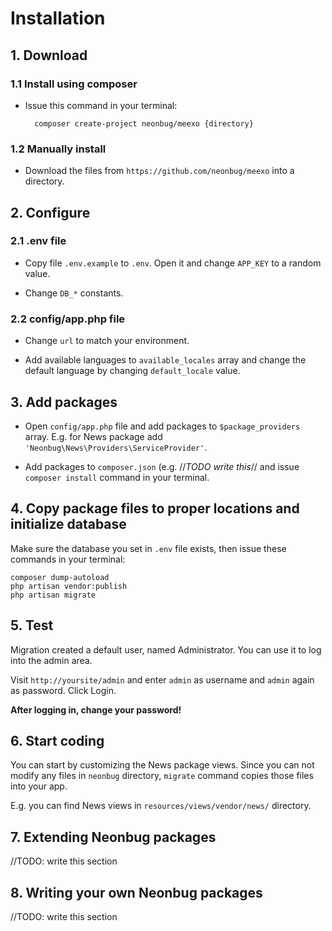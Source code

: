 # Installation #

## 1. Download ##

### 1.1 Install using composer

* Issue this command in your terminal:

		composer create-project neonbug/meexo {directory}

### 1.2 Manually install

* Download the files from `https://github.com/neonbug/meexo` into a directory.

## 2. Configure

### 2.1 .env file

* Copy file `.env.example` to `.env`. Open it and change `APP_KEY` to a random value.

* Change `DB_*` constants.

### 2.2 config/app.php file

* Change `url` to match your environment.

* Add available languages to `available_locales` array and change the default language by changing `default_locale` value.

## 3. Add packages

* Open `config/app.php` file and add packages to `$package_providers` array. E.g. for News package add `'Neonbug\News\Providers\ServiceProvider'`.

* Add packages to `composer.json` (e.g. //*TODO write this*// and issue `composer install` command in your terminal.

## 4. Copy package files to proper locations and initialize database

Make sure the database you set in `.env` file exists, then issue these commands in your terminal:
```
composer dump-autoload
php artisan vendor:publish
php artisan migrate
```

## 5. Test

Migration created a default user, named Administrator. You can use it to log into the admin area.

Visit `http://yoursite/admin` and enter `admin` as username and `admin` again as password. Click Login.

**After logging in, change your password!**

## 6. Start coding

You can start by customizing the News package views. Since you can not modify any files in `neonbug` directory, `migrate` command copies those files into your app.

E.g. you can find News views in `resources/views/vendor/news/` directory.

## 7. Extending Neonbug packages

//TODO: write this section

## 8. Writing your own Neonbug packages

//TODO: write this section
